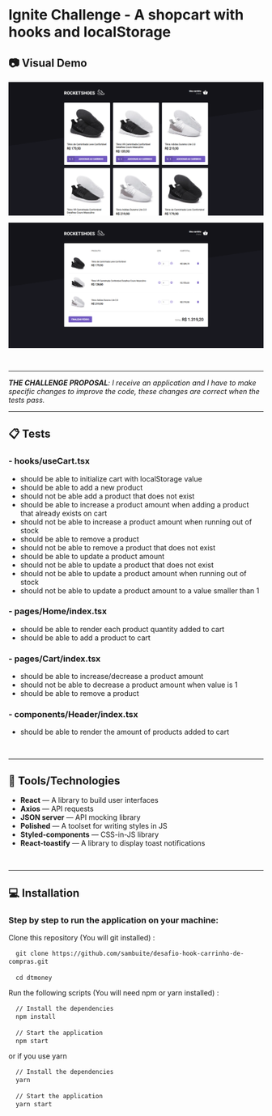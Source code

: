 # Ignite Challenge - A shopcart with hooks and localStorage

## :camera: Visual Demo

<p align="center">
  <img align="center" src=".github/image-1.png" border="0">
</p>

<p align="center">
  <img align="center" src=".github/image-2.png" border="0">
</p>

<br />

---

<em>**THE CHALLENGE PROPOSAL**: I receive an application and I have to make specific changes to improve the code, these changes are correct when the tests pass. </em>

---

## :clipboard: Tests

### - hooks/useCart.tsx

- should be able to initialize cart with localStorage value
- should be able to add a new product
- should not be able add a product that does not exist
- should be able to increase a product amount when adding a product that already exists on cart
- should not be able to increase a product amount when running out of stock
- should be able to remove a product
- should not be able to remove a product that does not exist
- should be able to update a product amount
- should not be able to update a product that does not exist
- should not be able to update a product amount when running out of stock
- should not be able to update a product amount to a value smaller than 1

### - pages/Home/index.tsx

- should be able to render each product quantity added to cart
- should be able to add a product to cart

### - pages/Cart/index.tsx

- should be able to increase/decrease a product amount
- should not be able to decrease a product amount when value is 1
- should be able to remove a product

### - components/Header/index.tsx

- should be able to render the amount of products added to cart

<br />

---

## :hammer: Tools/Technologies

- **React** — A library to build user interfaces
- **Axios** — API requests
- **JSON server** — API mocking library
- **Polished** — A toolset for writing styles in JS
- **Styled-components** — CSS-in-JS library
- **React-toastify** — A library to display toast notifications

<br />

---

## :computer: Installation

### Step by step to run the application on your machine:

Clone this repository
(You will git installed) :

```
  git clone https://github.com/sambuite/desafio-hook-carrinho-de-compras.git

  cd dtmoney
```

Run the following scripts
(You will need npm or yarn installed) :

```
  // Install the dependencies
  npm install

  // Start the application
  npm start
```

or if you use yarn

```
  // Install the dependencies
  yarn

  // Start the application
  yarn start
```
